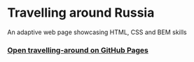 # Travelling around Russia

An adaptive web page showcasing HTML, CSS and BEM skills

### [Open travelling-around on GitHub Pages](https://glpsch.github.io/travelling-around-russia)
